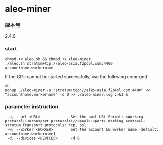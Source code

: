 #  aleo-miner

### 版本号

2.4.6

### start

```
chmod +x aleo.sh && chmod +x aleo-miner
./aleo.sh stratum+tcp://aleo-asia.f2pool.com:4400 accountname.workername
```

If the GPU cannot be started successfully, use the following command

```
sh
nohup ./aleo-miner -u "stratum+tcp://aleo-asia.f2pool.com:4400" -w “accountname.workername“ -d 0 >> ./aleo-miner.log 2>&1 &
```

### parameter instruction

```
 -u, --url <URL>              Set the pool URL Format: <Working protocol>+<Wransport protocol>://<pool>:<port> Working protocol: stratum Transport protocols: tcp, ssl
 -w, --worker <WORKER>        Set the account && worker name [default: accountname.workername]
 -d, --devices <DEVICES>      -d 0
```
